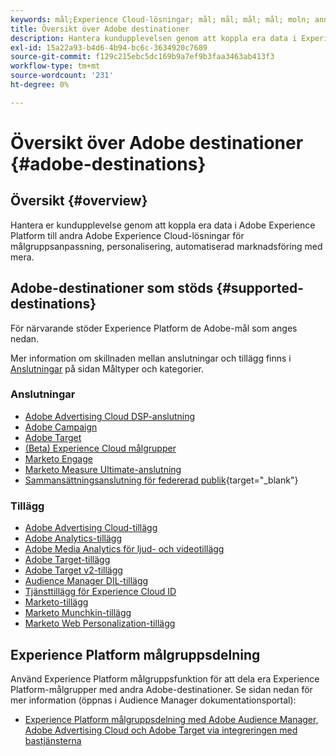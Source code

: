```yaml
---
keywords: mål;Experience Cloud-lösningar; mål; mål; mål; mål; moln; annonseringsmoln; målgruppshanterare; adobe target; target; målgruppshanterare; mål; målgruppshanterare;
title: Översikt över Adobe destinationer
description: Hantera kundupplevelsen genom att koppla era data i Experience Platform till andra Adobe Experience Cloud-lösningar för annonsanpassning, personalisering, automatiserad marknadsföring med mera
exl-id: 15a22a93-b4d6-4b94-bc6c-3634920c7689
source-git-commit: f129c215ebc5dc169b9a7ef9b3faa3463ab413f3
workflow-type: tm+mt
source-wordcount: '231'
ht-degree: 0%

---
```


# Översikt över Adobe destinationer {#adobe-destinations}

## Översikt {#overview}

Hantera er kundupplevelse genom att koppla era data i Adobe Experience Platform till andra Adobe Experience Cloud-lösningar för målgruppsanpassning, personalisering, automatiserad marknadsföring med mera.

## Adobe-destinationer som stöds {#supported-destinations}

För närvarande stöder Experience Platform de Adobe-mål som anges nedan.

Mer information om skillnaden mellan anslutningar och tillägg finns i [Anslutningar](../../destination-types.md#connections) på sidan Måltyper och kategorier.

### Anslutningar

* [Adobe Advertising Cloud DSP-anslutning](/help/destinations/catalog/advertising/adobe-advertising-cloud-connection.md)
* [Adobe Campaign](../email-marketing/adobe-campaign.md)
* [Adobe Target](/help/destinations/catalog/personalization/adobe-target-connection.md)
* [(Beta) Experience Cloud målgrupper](/help/destinations/catalog/adobe/experience-cloud-audiences.md)
* [Marketo Engage](/help/destinations/catalog/adobe/marketo-engage.md)
* [Marketo Measure Ultimate-anslutning](/help/destinations/catalog/adobe/marketo-measure-ultimate.md)
* [Sammansättningsanslutning för federerad publik](https://www.adobe.com/go/destinations-federated-audience-composition){target="_blank"}

### Tillägg

* [Adobe Advertising Cloud-tillägg](../advertising/adobe-advertising-cloud.md)
* [Adobe Analytics-tillägg](../analytics/adobe-analytics.md)
* [Adobe Media Analytics för ljud- och videotillägg](../analytics/adobe-video-analytics.md)
* [Adobe Target-tillägg](../personalization/adobe-target.md)
* [Adobe Target v2-tillägg](../personalization/adobe-target-v2.md)
* [Audience Manager DIL-tillägg](../data-management/aam-dil-extension.md)
* [Tjänsttillägg för Experience Cloud ID](../personalization/adobe-ecid.md)
* [Marketo-tillägg](../email/marketo.md)
* [Marketo Munchkin-tillägg](../email/marketo-munchkin.md)
* [Marketo Web Personalization-tillägg](../personalization/marketo-web-personalization.md)

## Experience Platform målgruppsdelning

Använd Experience Platform målgruppsfunktion för att dela era Experience Platform-målgrupper med andra Adobe-destinationer. Se sidan nedan för mer information (öppnas i Audience Manager dokumentationsportal):

* [Experience Platform målgruppsdelning med Adobe Audience Manager, Adobe Advertising Cloud och Adobe Target via integreringen med bastjänsterna](https://experienceleague.adobe.com/docs/audience-manager/user-guide/implementation-integration-guides/integration-experience-platform/aam-aep-audience-sharing.html)

